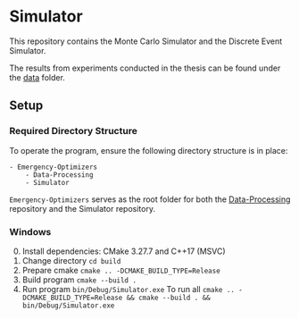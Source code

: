 # Simulator
This repository contains the Monte Carlo Simulator and the Discrete Event Simulator.

The results from experiments conducted in the thesis can be found under the [data](https://github.com/Emergency-Optimizers/Simulator/tree/main/data) folder.

## Setup
### Required Directory Structure
To operate the program, ensure the following directory structure is in place:
```
- Emergency-Optimizers
    - Data-Processing
    - Simulator
```

`Emergency-Optimizers` serves as the root folder for both the [Data-Processing](https://github.com/Emergency-Optimizers/Data-Processing) repository and the Simulator repository.

### Windows
0. Install dependencies: CMake 3.27.7 and C++17 (MSVC)
1. Change directory `cd build`
2. Prepare cmake `cmake .. -DCMAKE_BUILD_TYPE=Release`
3. Build program `cmake --build .`
4. Run program `bin/Debug/Simulator.exe`
    To run all `cmake .. -DCMAKE_BUILD_TYPE=Release && cmake --build . && bin/Debug/Simulator.exe`
